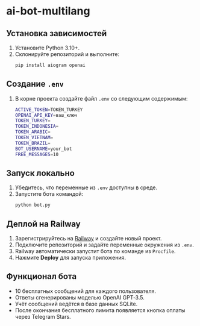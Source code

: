 # ai-bot-multilang

## Установка зависимостей
1. Установите Python 3.10+.
2. Склонируйте репозиторий и выполните:
   ```bash
   pip install aiogram openai
   ```

## Создание `.env`
1. В корне проекта создайте файл `.env` со следующим содержимым:
   ```bash
   ACTIVE_TOKEN=TOKEN_TURKEY
   OPENAI_API_KEY=ваш_ключ
   TOKEN_TURKEY=
   TOKEN_INDONESIA=
   TOKEN_ARABIC=
   TOKEN_VIETNAM=
   TOKEN_BRAZIL=
   BOT_USERNAME=your_bot
   FREE_MESSAGES=10
   ```

## Запуск локально
1. Убедитесь, что переменные из `.env` доступны в среде.
2. Запустите бота командой:
   ```bash
   python bot.py
   ```

## Деплой на Railway
1. Зарегистрируйтесь на [Railway](https://railway.app/) и создайте новый проект.
2. Подключите репозиторий и задайте переменные окружения из `.env`.
3. Railway автоматически запустит бота по команде из `Procfile`.
4. Нажмите **Deploy** для запуска приложения.

## Функционал бота
- 10 бесплатных сообщений для каждого пользователя.
- Ответы сгенерированы моделью OpenAI GPT‑3.5.
- Учёт сообщений ведётся в базе данных SQLite.
- После окончания бесплатного лимита появляется кнопка оплаты через Telegram Stars.

